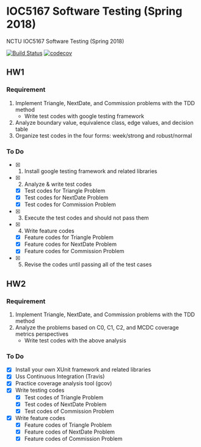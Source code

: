 # IOC5167 Software Testing (Spring 2018)
NCTU IOC5167 Software Testing (Spring 2018)

[![Build Status](https://travis-ci.com/JayHsieh1104/2018Spring-SoftwareTesting.svg?token=gpym5wpdmLTpqeh4GgvJ&branch=master)](https://travis-ci.com/JayHsieh1104/2018Spring-SoftwareTesting)
[![codecov](https://codecov.io/gh/JayHsieh1104/2018Spring-SoftwareTesting/branch/master/graph/badge.svg?token=sBxrc4hRd1)](https://codecov.io/gh/JayHsieh1104/2018Spring-SoftwareTesting)

## HW1

### Requirement
1. Implement Triangle, NextDate, and Commission problems with the TDD method
    * Write test codes with google testing framework
2. Analyze boundary value, equivalence class, edge values, and decision table
3. Organize test codes in the four forms: week/strong and robust/normal

### To Do
- [x] 1. Install google testing framework and related libraries
- [x] 2. Analyze & write test codes
  - [x] Test codes for Triangle Problem
  - [x] Test codes for NextDate Problem
  - [x] Test codes for Commission Problem
- [x] 3. Execute the test codes and should not pass them
- [x] 4. Write feature codes
  - [x] Feature codes for Triangle Problem
  - [x] Feature codes for NextDate Problem
  - [x] Feature codes for Commission Problem
- [x] 5. Revise the codes until passing all of the test cases

## HW2

### Requirement
1. Implement Triangle, NextDate, and Commission problems with the TDD method
2. Analyze the problems based on C0, C1, C2, and MCDC coverage metrics perspectives
     * Write test codes with the above analysis

### To Do
- [x] Install your own XUnit framework and related libraries
- [x] Uss Continuous Integration (Travis)
- [x] Practice coverage analysis tool (gcov)
- [x] Write testing codes
  - [x] Test codes of Triangle Problem
  - [x] Test codes of NextDate Problem
  - [x] Test codes of Commission Problem
- [x] Write feature codes
  - [x] Feature codes of Triangle Problem
  - [x] Feature codes of NextDate Problem
  - [x] Feature codes of Commission Problem
